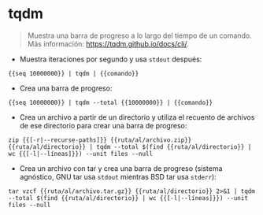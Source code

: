 # tqdm

> Muestra una barra de progreso a lo largo del tiempo de un comando.
> Más información: <https://tqdm.github.io/docs/cli/>.

- Muestra iteraciones por segundo y usa `stdout` después:

`{{seq 10000000}} | tqdm | {{comando}}`

- Crea una barra de progreso:

`{{seq 10000000}} | tqdm --total {{10000000}} | {{comando}}`

- Crea un archivo a partir de un directorio y utiliza el recuento de archivos de ese directorio para crear una barra de progreso:

`zip {{[-r|--recurse-paths]}} {{ruta/al/archivo.zip}} {{ruta/al/directorio}} | tqdm --total $(find {{ruta/al/directorio}} | wc {{[-l|--líneas]}}) --unit files --null`

- Crea un archivo con tar y crea una barra de progreso (sistema agnóstico, GNU tar usa `stdout` mientras BSD tar usa `stderr`):

`tar vzcf {{ruta/al/archivo.tar.gz}} {{ruta/al/directorio}} 2>&1 | tqdm --total $(find {{ruta/al/directorio}} | wc {{[-l|--líneas]}}) --unit files --null`
